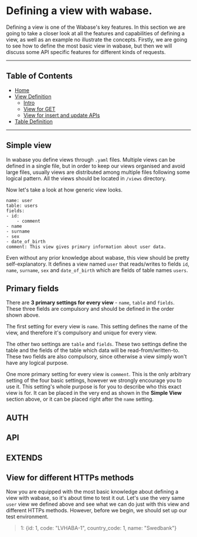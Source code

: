 # Defining a view with wabase.
Defining a view is one of the Wabase's key features. In this section we are going to take a closer look at all the
features and capabilities of defining a view, as well as an example no illustrate the concepts. Firstly, we are 
going to see how to define the most basic view in wabase, but then we will discuss some API specific features for 
different kinds of requests.

---

## Table of Contents
* [Home](Home.md)
* [View Definition](View-Intro.md)
    * [Intro](View-Intro.md)
    * [View for GET](View-Get.md)
    * [View for insert and update APIs](View-InsertUpdate.md)
* [Table Definition](Table-Definition.md)

---

## Simple view
In wabase you define views through `.yaml` files. Multiple views can be defined in a single file, but in order to keep 
our views organised and avoid large files, usually views are distributed among multiple files following some logical 
pattern. All the views should be located in `/views` directory. 

Now let's take a look at how generic view looks. 

```
name: user
table: users
fields:
- id:
    - comment
- name
- surname
- sex
- date_of_birth
comment: This view gives primary information about user data.
```

Even without any prior knowledge about wabase, this view should be pretty self-explanatory. It defines a view named 
`user` that reads/writes to fields `id`, `name`, `surname`, `sex` and `date_of_birth` which are fields of table 
names `users`. 

## Primary fields
There are **3 primary settings for every view** - `name`, `table` and `fields`. These three fields are compulsory 
and should be defined in the order shown above. 

The first setting for every view is `name`. This setting defines the name of the view, and therefore it's compulsory 
and unique for every view. 

The other two settings are `table` and `fields`. These two settings define the table and the fields of the table 
which data will be read-from/written-to. These two fields are also compulsory, since otherwise a view simply won't 
have any logical purpose.

One more primary setting for every view is `comment`. This is the only arbitrary setting of the four basic settings, 
however we strongly encourage you to use it. This setting's whole purpose is for you to describe who this exact view 
is for. It can be placed in the very end as shown in the **Simple View** section above, or it can be placed right after 
the `name` setting.

## AUTH

## API

## EXTENDS

## View for different HTTPs methods

Now you are equipped with the most basic knowledge about defining a view with wabase, so it's about time to test 
it out. Let's use the very same `user` view we defined above and see what we can do just with this view and 
different HTTPs methods. However, before we begin, we should set up our test environment.

> 1: {id: 1, code: "LVHABA-1", country_code: 1, name: "Swedbank"}
>
>
>
>
>
>

